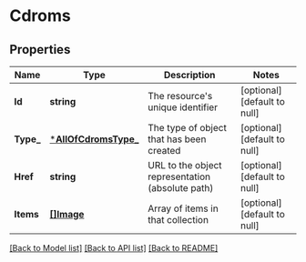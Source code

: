 # Cdroms

## Properties
Name | Type | Description | Notes
------------ | ------------- | ------------- | -------------
**Id** | **string** | The resource&#x27;s unique identifier | [optional] [default to null]
**Type_** | [***AllOfCdromsType_**](AllOfCdromsType_.md) | The type of object that has been created | [optional] [default to null]
**Href** | **string** | URL to the object representation (absolute path) | [optional] [default to null]
**Items** | [**[]Image**](Image.md) | Array of items in that collection | [optional] [default to null]

[[Back to Model list]](../README.md#documentation-for-models) [[Back to API list]](../README.md#documentation-for-api-endpoints) [[Back to README]](../README.md)

